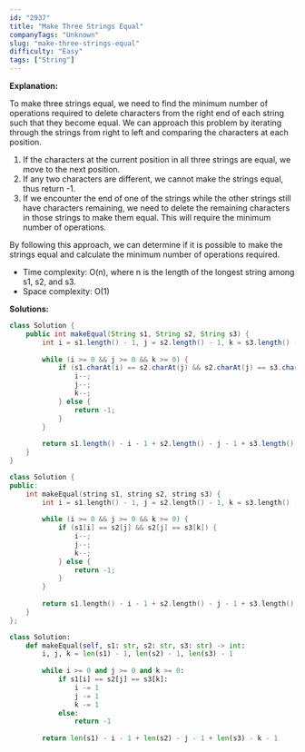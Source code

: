 ```yaml
---
id: "2937"
title: "Make Three Strings Equal"
companyTags: "Unknown"
slug: "make-three-strings-equal"
difficulty: "Easy"
tags: ["String"]
---
```


**Explanation:**

To make three strings equal, we need to find the minimum number of operations required to delete characters from the right end of each string such that they become equal. We can approach this problem by iterating through the strings from right to left and comparing the characters at each position.

1. If the characters at the current position in all three strings are equal, we move to the next position.
2. If any two characters are different, we cannot make the strings equal, thus return -1.
3. If we encounter the end of one of the strings while the other strings still have characters remaining, we need to delete the remaining characters in those strings to make them equal. This will require the minimum number of operations.

By following this approach, we can determine if it is possible to make the strings equal and calculate the minimum number of operations required.

- Time complexity: O(n), where n is the length of the longest string among s1, s2, and s3.
- Space complexity: O(1)

**Solutions:**

```java
class Solution {
    public int makeEqual(String s1, String s2, String s3) {
        int i = s1.length() - 1, j = s2.length() - 1, k = s3.length() - 1;
        
        while (i >= 0 && j >= 0 && k >= 0) {
            if (s1.charAt(i) == s2.charAt(j) && s2.charAt(j) == s3.charAt(k)) {
                i--;
                j--;
                k--;
            } else {
                return -1;
            }
        }
        
        return s1.length() - i - 1 + s2.length() - j - 1 + s3.length() - k - 1;
    }
}
```

```cpp
class Solution {
public:
    int makeEqual(string s1, string s2, string s3) {
        int i = s1.length() - 1, j = s2.length() - 1, k = s3.length() - 1;
        
        while (i >= 0 && j >= 0 && k >= 0) {
            if (s1[i] == s2[j] && s2[j] == s3[k]) {
                i--;
                j--;
                k--;
            } else {
                return -1;
            }
        }
        
        return s1.length() - i - 1 + s2.length() - j - 1 + s3.length() - k - 1;
    }
};
```

```python
class Solution:
    def makeEqual(self, s1: str, s2: str, s3: str) -> int:
        i, j, k = len(s1) - 1, len(s2) - 1, len(s3) - 1
        
        while i >= 0 and j >= 0 and k >= 0:
            if s1[i] == s2[j] == s3[k]:
                i -= 1
                j -= 1
                k -= 1
            else:
                return -1
        
        return len(s1) - i - 1 + len(s2) - j - 1 + len(s3) - k - 1
```